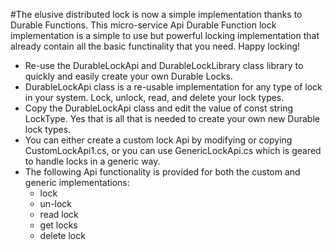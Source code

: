 #The elusive distributed lock is now a simple implementation thanks to Durable Functions. This micro-service Api Durable Function lock implementation is a simple to use but powerful locking implementation that already contain all the basic functinality that you need. Happy locking!

- Re-use the DurableLockApi and DurableLockLibrary class library to quickly and easily create your own Durable Locks.
- DurableLockApi class is a re-usable implementation for any type of lock in your system. Lock, unlock, read, and delete your lock types.
- Copy the DurableLockApi class and edit the value of const string LockType. Yes that is all that is needed to create your own new Durable lock types.
- You can either create a custom lock Api by modifying or copying CustomLockApi1.cs, or you can use GenericLockApi.cs which is geared to handle locks in a generic way.
- The following Api functionality is provided for both the custom and generic implementations:
  * lock
  * un-lock
  * read lock
  * get locks
  * delete lock
